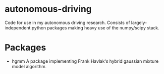 # autonomous-driving
Code for use in my autonomous driving research. Consists of largely-independent python packages
making heavy use of the numpy/scipy stack.

# Packages
* hgmm
    A package implementing Frank Havlak's hybrid gaussian mixture model algorithm.
